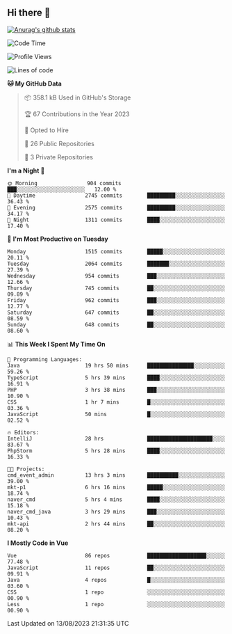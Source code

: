 ## Hi there 👋

[![Anurag's github stats](https://github-readme-stats.vercel.app/api?username=Songwonseok)](https://github.com/anuraghazra/github-readme-stats)



<!--START_SECTION:waka-->
![Code Time](http://img.shields.io/badge/Code%20Time-2%2C448%20hrs%206%20mins-blue)

![Profile Views](http://img.shields.io/badge/Profile%20Views-0-blue)

![Lines of code](https://img.shields.io/badge/From%20Hello%20World%20I%27ve%20Written-35.0%20million%20lines%20of%20code-blue)

**🐱 My GitHub Data** 

> 📦 358.1 kB Used in GitHub's Storage 
 > 
> 🏆 67 Contributions in the Year 2023
 > 
> 💼 Opted to Hire
 > 
> 📜 26 Public Repositories 
 > 
> 🔑 3 Private Repositories 
 > 
**I'm a Night 🦉** 

```text
🌞 Morning                904 commits         ███░░░░░░░░░░░░░░░░░░░░░░   12.00 % 
🌆 Daytime                2745 commits        █████████░░░░░░░░░░░░░░░░   36.43 % 
🌃 Evening                2575 commits        █████████░░░░░░░░░░░░░░░░   34.17 % 
🌙 Night                  1311 commits        ████░░░░░░░░░░░░░░░░░░░░░   17.40 % 
```
📅 **I'm Most Productive on Tuesday** 

```text
Monday                   1515 commits        █████░░░░░░░░░░░░░░░░░░░░   20.11 % 
Tuesday                  2064 commits        ███████░░░░░░░░░░░░░░░░░░   27.39 % 
Wednesday                954 commits         ███░░░░░░░░░░░░░░░░░░░░░░   12.66 % 
Thursday                 745 commits         ██░░░░░░░░░░░░░░░░░░░░░░░   09.89 % 
Friday                   962 commits         ███░░░░░░░░░░░░░░░░░░░░░░   12.77 % 
Saturday                 647 commits         ██░░░░░░░░░░░░░░░░░░░░░░░   08.59 % 
Sunday                   648 commits         ██░░░░░░░░░░░░░░░░░░░░░░░   08.60 % 
```


📊 **This Week I Spent My Time On** 

```text
💬 Programming Languages: 
Java                     19 hrs 50 mins      ███████████████░░░░░░░░░░   59.26 % 
TypeScript               5 hrs 39 mins       ████░░░░░░░░░░░░░░░░░░░░░   16.91 % 
PHP                      3 hrs 38 mins       ███░░░░░░░░░░░░░░░░░░░░░░   10.90 % 
CSS                      1 hr 7 mins         █░░░░░░░░░░░░░░░░░░░░░░░░   03.36 % 
JavaScript               50 mins             █░░░░░░░░░░░░░░░░░░░░░░░░   02.52 % 

🔥 Editors: 
IntelliJ                 28 hrs              █████████████████████░░░░   83.67 % 
PhpStorm                 5 hrs 28 mins       ████░░░░░░░░░░░░░░░░░░░░░   16.33 % 

🐱‍💻 Projects: 
cmd_event_admin          13 hrs 3 mins       ██████████░░░░░░░░░░░░░░░   39.00 % 
mkt-p1                   6 hrs 16 mins       █████░░░░░░░░░░░░░░░░░░░░   18.74 % 
naver_cmd                5 hrs 4 mins        ████░░░░░░░░░░░░░░░░░░░░░   15.18 % 
naver_cmd_java           3 hrs 29 mins       ███░░░░░░░░░░░░░░░░░░░░░░   10.43 % 
mkt-api                  2 hrs 44 mins       ██░░░░░░░░░░░░░░░░░░░░░░░   08.20 % 
```

**I Mostly Code in Vue** 

```text
Vue                      86 repos            ███████████████████░░░░░░   77.48 % 
JavaScript               11 repos            ██░░░░░░░░░░░░░░░░░░░░░░░   09.91 % 
Java                     4 repos             █░░░░░░░░░░░░░░░░░░░░░░░░   03.60 % 
CSS                      1 repo              ░░░░░░░░░░░░░░░░░░░░░░░░░   00.90 % 
Less                     1 repo              ░░░░░░░░░░░░░░░░░░░░░░░░░   00.90 % 
```




 Last Updated on 13/08/2023 21:31:35 UTC
<!--END_SECTION:waka-->

